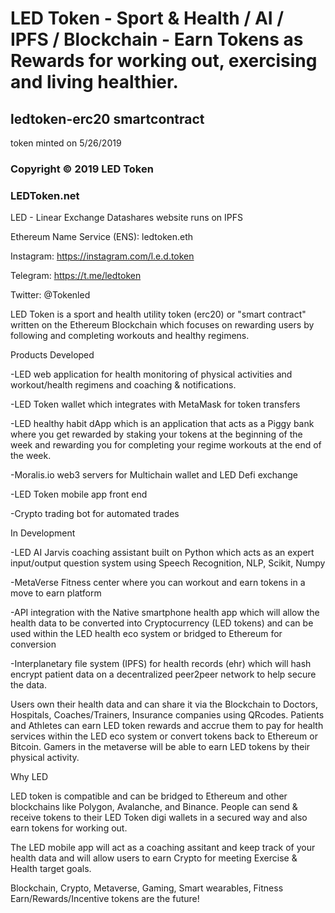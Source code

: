 # LED Token - Sport & Health / AI / IPFS / Blockchain - Earn Tokens as Rewards for working out, exercising and living healthier.
## ledtoken-erc20 smartcontract
token minted on 5/26/2019
### Copyright © 2019 LED Token


### LEDToken.net
LED - Linear Exchange Datashares
website runs on IPFS

Ethereum Name Service (ENS):
ledtoken.eth

Instagram: https://instagram.com/l.e.d.token

Telegram: 
https://t.me/ledtoken

Twitter:
@Tokenled


LED Token is a sport and health utility token (erc20) or "smart contract" written on the Ethereum Blockchain which focuses on rewarding users by following and completing workouts and healthy regimens.


Products Developed

-LED web application for health monitoring of physical activities and workout/health regimens and coaching & notifications. 

-LED Token wallet which integrates with MetaMask for token transfers

-LED healthy habit dApp which is an application that acts as a Piggy bank where you get rewarded by staking your tokens at the beginning of the week and rewarding you for completing your regime workouts at the end of the week.

-Moralis.io web3 servers for Multichain wallet and LED Defi exchange

-LED Token mobile app front end

-Crypto trading bot for automated trades


In Development

-LED AI Jarvis coaching assistant built on Python which acts as an expert input/output question system using Speech Recognition, NLP, Scikit, Numpy

-MetaVerse Fitness center where you can workout and earn tokens in a move to earn platform

-API integration with the Native smartphone health app which will allow the health data to be converted into Cryptocurrency (LED tokens) and can be used within the LED health eco system or bridged to Ethereum for conversion

-Interplanetary file system (IPFS) for health records (ehr) which will hash encrypt patient data on a decentralized peer2peer network to help secure the data. 


Users own their health data and can share it via the Blockchain to Doctors, Hospitals, Coaches/Trainers, Insurance companies using QRcodes. Patients and Athletes can earn LED token rewards and accrue them to pay for health services within the LED eco system or convert tokens back to Ethereum or Bitcoin. Gamers in the metaverse will be able to earn LED tokens by their physical activity.


Why LED

LED token is compatible and can be bridged to Ethereum and other blockchains like Polygon, Avalanche, and Binance. People can send & receive tokens to their LED Token digi wallets in a secured way and also earn tokens for working out. 

The LED mobile app will act as a coaching assitant and keep track of your health data and will allow users to earn Crypto for meeting Exercise & Health target goals.

Blockchain, Crypto, Metaverse, Gaming, Smart wearables, Fitness Earn/Rewards/Incentive tokens are the future!
